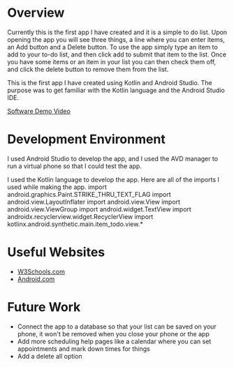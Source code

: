 # Overview

Currently this is the first app I have created and it is a simple to do list.
Upon opening the app you will see three things, a line where you can enter items, an Add button and a Delete button. To use the app simply type an item to add to your to-do list, and then click add to submit that item to the list. Once you have some items or an item in your list you can then check them off, and click the delete button to remove them from the list. 

This is the first app I have created using Kotlin and Android Studio. The purpose was to get familiar with the Kotlin language and the Android Studio IDE. 

[Software Demo Video](https://youtu.be/edoUHi9HiwM)

# Development Environment

I used Android Studio to develop the app, and I used the AVD manager to run a virtual phone so that I could test the app. 

I used the Kotlin language to develop the app. Here are all of the imports I used while making the app. 
import android.graphics.Paint.STRIKE_THRU_TEXT_FLAG
import android.view.LayoutInflater
import android.view.View
import android.view.ViewGroup
import android.widget.TextView
import androidx.recyclerview.widget.RecyclerView
import kotlinx.android.synthetic.main.item_todo.view.*

# Useful Websites

* [W3Schools.com](https://www.w3schools.com/)
* [Android.com](https://developer.android.com/training/basics/firstapp)

# Future Work

* Connect the app to a database so that your list can be saved on your phone, it won't be removed when you close your phone or the app
* Add more scheduling help pages like a calendar where you can set appointments and mark down times for things
* Add a delete all option
